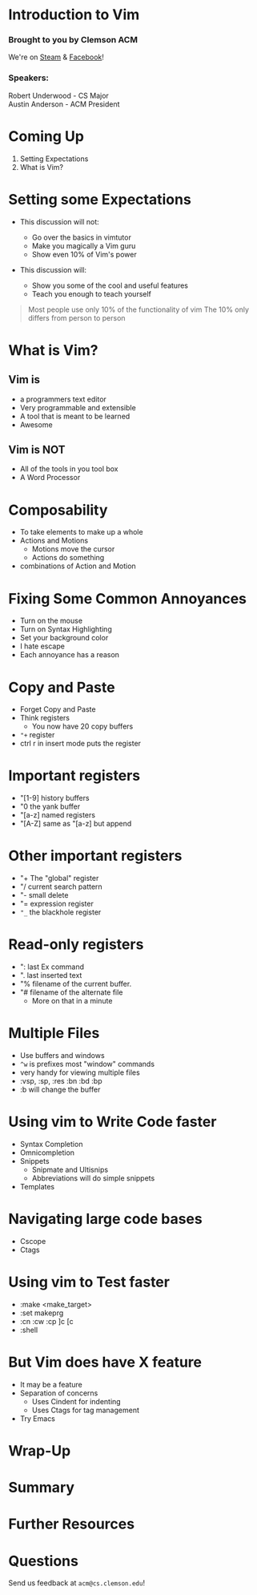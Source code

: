 Introduction to Vim
====================

### Brought to you by Clemson ACM

We're on [Steam](http://steamcommunity.com/groups/clemsonacm) &
[Facebook](https://www.facebook.com/groups/283823058297107/)!

### Speakers:

Robert Underwood - CS Major\
 Austin Anderson - ACM President


Coming Up
=========
1.  Setting Expectations
2.  What is Vim?

Setting some Expectations
==========================
+   This discussion will not:
    +   Go over the basics in vimtutor
    +   Make you magically a Vim guru
    +   Show even 10% of Vim's power

+   This discussion will:
    +   Show you some of the cool and useful features
    +   Teach you enough to teach yourself

>   Most people use only 10% of the functionality of vim
>   The 10% only differs from person to person

What is Vim?
============

Vim is
------
+   a programmers text editor
+   Very programmable and extensible
+   A tool that is meant to be learned
+   Awesome

Vim is NOT
----------
+   All of the tools in you tool box
+   A Word Processor

Composability
=============
+   To take elements to make up a whole
+   Actions and Motions
    +   Motions move the cursor
    +   Actions do something
+   combinations of Action and Motion 

Fixing Some Common Annoyances
=============================
+   Turn on the mouse
+   Turn on Syntax Highlighting
+   Set your background color
+   I hate escape
+   Each annoyance has a reason

Copy and Paste
==============
+   Forget Copy and Paste
+   Think registers
    +   You now have 20 copy buffers
+   `"+` register 
+   ctrl r in insert mode puts the register

Important registers
===================
+   "[1-9] history buffers
+   "0 the yank buffer
+   "[a-z] named registers
+   "[A-Z] same as "[a-z] but append

Other important registers
=========================
+   "+ The "global" register
+   "/ current search pattern
+   "- small delete
+   "= expression register  
+   `"_` the blackhole register

Read-only registers
===================
+   ": last Ex command
+   ". last inserted text
+   "% filename of the current buffer.  
+   "# filename of the alternate file 
    +   More on that in a minute


Multiple Files
==============
+   Use buffers and windows
+   `^w` is prefixes most "window" commands
+   very handy for viewing multiple files
+   :vsp, :sp, :res :bn :bd :bp
+   :b will change the buffer

Using vim to Write Code faster
==============================
+   Syntax Completion
+   Omnicompletion
+   Snippets
    +   Snipmate and Ultisnips
    +   Abbreviations will do simple snippets
+   Templates

Navigating large code bases
==========================
+   Cscope
+   Ctags

Using vim to Test faster
========================
+   :make <make_target>
+   :set makeprg
+   :cn :cw :cp ]c [c
+   :shell

But Vim does have X feature
===========================
+   It may be a feature
+   Separation of concerns
    +   Uses Cindent for indenting
    +   Uses Ctags for tag management
+   Try Emacs

Wrap-Up
=======

Summary
=======

Further Resources
=================


Questions
=========

Send us feedback at `acm@cs.clemson.edu`!


